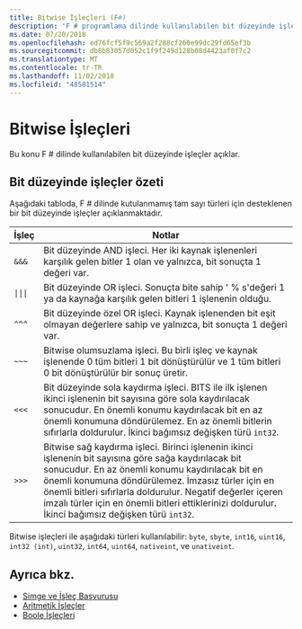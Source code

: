 ```yaml
---
title: Bitwise İşleçleri (F#)
description: 'F # programlama dilinde kullanılabilen bit düzeyinde işleçler hakkında bilgi edinin.'
ms.date: 07/20/2018
ms.openlocfilehash: ed76fcf5f9c569a2f288cf260e99dc29fd65ef3b
ms.sourcegitcommit: db8b83057d052c1f9f249d128b08d4423af0f7c2
ms.translationtype: MT
ms.contentlocale: tr-TR
ms.lasthandoff: 11/02/2018
ms.locfileid: "48581514"
---
```

# <a name="bitwise-operators"></a>Bitwise İşleçleri

Bu konu F # dilinde kullanılabilen bit düzeyinde işleçler açıklar.

## <a name="summary-of-bitwise-operators"></a>Bit düzeyinde işleçler özeti

Aşağıdaki tabloda, F # dilinde kutulanmamış tam sayı türleri için desteklenen bir bit düzeyinde işleçler açıklanmaktadır.

|İşleç|Notlar|
|--------|-----|
|`&&&`|Bit düzeyinde AND işleci. Her iki kaynak işlenenleri karşılık gelen bitler 1 olan ve yalnızca, bit sonuçta 1 değeri var.|
|<code>&#124;&#124;&#124;</code>|Bit düzeyinde OR işleci. Sonuçta bite sahip ' % s'değeri 1 ya da kaynağa karşılık gelen bitleri 1 işlenenin olduğu.|
|`^^^`|Bit düzeyinde özel OR işleci. Kaynak işlenenden bit eşit olmayan değerlere sahip ve yalnızca, bit sonuçta 1 değeri var.|
|`~~~`|Bitwise olumsuzlama işleci. Bu birli işleç ve kaynak işlenende 0 tüm bitleri 1 bit dönüştürülür ve 1 tüm bitleri 0 bit dönüştürülür bir sonuç üretir.|
|`<<<`|Bit düzeyinde sola kaydırma işleci. BITS ile ilk işlenen ikinci işlenenin bit sayısına göre sola kaydırılacak sonucudur. En önemli konumu kaydırılacak bit en az önemli konumuna döndürülemez. En az önemli bitlerin sıfırlarla doldurulur. İkinci bağımsız değişken türü `int32`.|
|`>>>`|Bitwise sağ kaydırma işleci. Birinci işlenenin ikinci işlenenin bit sayısına göre sağa kaydırılacak bit sonucudur. En az önemli konumu kaydırılacak bit en önemli konumuna döndürülemez. İmzasız türler için en önemli bitleri sıfırlarla doldurulur. Negatif değerler içeren imzalı türler için en önemli bitleri ettiklerinizi doldurulur. İkinci bağımsız değişken türü `int32`.|

Bitwise işleçleri ile aşağıdaki türleri kullanılabilir: `byte`, `sbyte`, `int16`, `uint16`, `int32 (int)`, `uint32`, `int64`, `uint64`, `nativeint`, ve `unativeint`.

## <a name="see-also"></a>Ayrıca bkz.

- [Simge ve İşleç Başvurusu](index.md)
- [Aritmetik İşleçler](arithmetic-operators.md)
- [Boole İşleçleri](boolean-operators.md)
